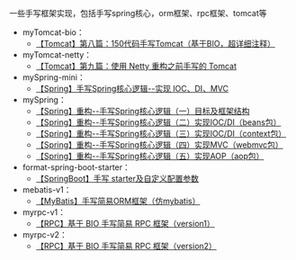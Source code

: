 一些手写框架实现，包括手写spring核心，orm框架、rpc框架、tomcat等

* myTomcat-bio：
  * [【Tomcat】第八篇：150代码手写Tomcat（基于BIO，超详细注释）](https://blog.csdn.net/weixin_43935927/article/details/108743213)
* myTomcat-netty：
  * [【Tomcat】第九篇：使用 Netty 重构之前手写的 Tomcat](https://blog.csdn.net/weixin_43935927/article/details/111939530)
* mySpring-mini：
  * [【Spring】手写Spring核心逻辑--实现 IOC、DI、MVC](https://blog.csdn.net/weixin_43935927/article/details/110436730)
* mySpring：
  * [【Spring】重构--手写Spring核心逻辑（一）目标及框架结构](https://blog.csdn.net/weixin_43935927/article/details/110672351)
  * [【Spring】重构--手写Spring核心逻辑（二）实现IOC/DI（beans包）](https://blog.csdn.net/weixin_43935927/article/details/110709549)
  * [【Spring】重构--手写Spring核心逻辑（三）实现IOC/DI（context包）](https://blog.csdn.net/weixin_43935927/article/details/110728554)
  * [【Spring】重构--手写Spring核心逻辑（四）实现MVC（webmvc包）](https://blog.csdn.net/weixin_43935927/article/details/110730454)
  * [【Spring】重构--手写Spring核心逻辑（五）实现AOP（aop包）](https://blog.csdn.net/weixin_43935927/article/details/110730449)
* format-spring-boot-starter：
  * [【SpringBoot】手写 starter及自定义配置参数](https://blog.csdn.net/weixin_43935927/article/details/111027467)
* mebatis-v1：
  * [【MyBatis】手写简易ORM框架（仿mybatis）](https://blog.csdn.net/weixin_43935927/article/details/111409384)
* myrpc-v1：
  * [【RPC】基于 BIO 手写简易 RPC 框架（version1）](https://blog.csdn.net/weixin_43935927/article/details/112775384)
* myrpc-v2：
  * [【RPC】基于 BIO 手写简易 RPC 框架（version2）](https://blog.csdn.net/weixin_43935927/article/details/112792845)
